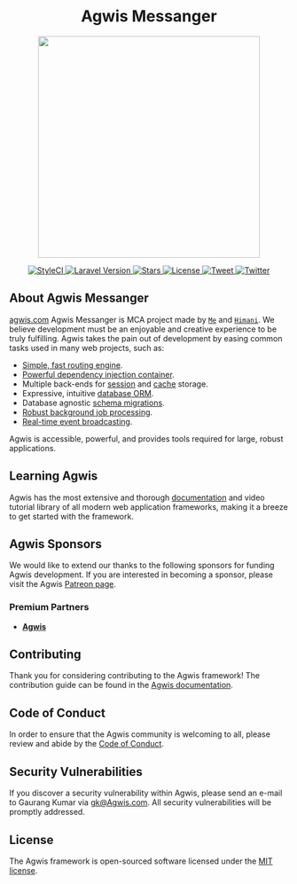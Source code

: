 <h1 align="center">Agwis Messanger</h1>

<p align="center">
    <a href="https://agwis.com" target="_blank">
        <img src="https://raw.githubusercontent.com/laravel/art/master/logo-lockup/5%20SVG/2%20CMYK/1%20Full%20Color/laravel-logolockup-cmyk-red.svg" width="400">
    </a>
</p>

<p align="center">
    <a href="https://github.styleci.io/repos/276014374">
        <img alt="StyleCI" src="https://github.styleci.io/repos/276014374/shield?branch=master">
    </a>
    <a href="https://packagist.org/packages/laravel/framework">
        <img src="https://img.shields.io/badge/Laravel-8.54-blue" alt="Laravel Version">
    </a>
    <a href="https://github.com/Agwis-Software/agwis-msg">
        <img src="https://img.shields.io/github/stars/Agwis-Software/agwis-msg" alt="Stars">
    </a>
    <a href="https://github.com/Agwis-Software/agwis-msg">
        <img src="https://img.shields.io/github/license/Agwis-Software/agwis-msg" alt="License">
    </a>
    <a href="https://github.com/Agwis-Software/agwis-msg">
        <img src="https://img.shields.io/twitter/url?url=https%3A%2F%2Fgithub.com%2FAgwis-Software%2Fagwis-msg" alt="Tweet">
    </a>
    <a href="https://twitter.com/intent/tweet?text=Wow:&url=https%3A%2F%2Fgithub.com%2FAgwis-Software%2Fagwis-msg">
        <img alt="Twitter" src="https://img.shields.io/twitter/url?style=social&url=https%3A%2F%2Ftwitter.com%2Fgaurangkumarp">
    </a>
</p>

## About Agwis Messanger

[agwis.com](http://agwis.com) Agwis Messanger is MCA project made by [`Me`](https://github.com/gaurangkumar) and [`Himani`](https://github.com/Himani-14p). We believe development must be an enjoyable and creative experience to be truly fulfilling. Agwis takes the pain out of development by easing common tasks used in many web projects, such as:

- [Simple, fast routing engine](https://Agwis.com/docs/routing).
- [Powerful dependency injection container](https://Agwis.com/docs/container).
- Multiple back-ends for [session](https://Agwis.com/docs/session) and [cache](https://Agwis.com/docs/cache) storage.
- Expressive, intuitive [database ORM](https://Agwis.com/docs/eloquent).
- Database agnostic [schema migrations](https://Agwis.com/docs/migrations).
- [Robust background job processing](https://Agwis.com/docs/queues).
- [Real-time event broadcasting](https://Agwis.com/docs/broadcasting).

Agwis is accessible, powerful, and provides tools required for large, robust applications.

## Learning Agwis

Agwis has the most extensive and thorough [documentation](https://agwis.com/docs) and video tutorial library of all modern web application frameworks, making it a breeze to get started with the framework.

## Agwis Sponsors

We would like to extend our thanks to the following sponsors for funding Agwis development. If you are interested in becoming a sponsor, please visit the Agwis [Patreon page](https://patreon.com/gaurangkumar).

### Premium Partners

- **[Agwis](https://agwis.com/)**

## Contributing

Thank you for considering contributing to the Agwis framework! The contribution guide can be found in the [Agwis documentation](https://agwis.com/docs/contributions).

## Code of Conduct

In order to ensure that the Agwis community is welcoming to all, please review and abide by the [Code of Conduct](https://agwis.com/docs/contributions#code-of-conduct).

## Security Vulnerabilities

If you discover a security vulnerability within Agwis, please send an e-mail to Gaurang Kumar via [gk@Agwis.com](mailto:gk@agwis.com). All security vulnerabilities will be promptly addressed.

## License

The Agwis framework is open-sourced software licensed under the [MIT license](https://opensource.org/licenses/MIT).
